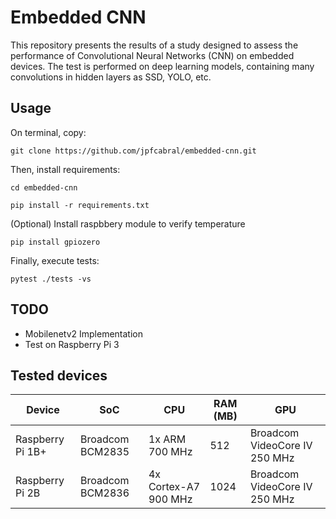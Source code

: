 # Embedded CNN

This repository presents the results of a study designed to assess the  performance of Convolutional Neural Networks (CNN) on embedded devices. The test is performed on deep learning models, containing many convolutions in  hidden layers as SSD, YOLO, etc.

## Usage

On terminal, copy:

`git clone https://github.com/jpfcabral/embedded-cnn.git `

Then, install requirements:

`cd embedded-cnn`


`pip install -r requirements.txt `

(Optional) Install raspbbery module to verify temperature

`pip install gpiozero`

Finally, execute tests:

`pytest ./tests -vs`

## TODO

- Mobilenetv2 Implementation
- Test on Raspberry Pi 3

## Tested devices

|Device          |SoC             |CPU                |RAM (MB)|GPU                          |
|----------------|----------------|-------------------|--------|-----------------------------|
|Raspberry Pi 1B+|Broadcom BCM2835|1x ARM 700 MHz     |512     |Broadcom VideoCore IV 250 MHz|
|Raspberry Pi 2B |Broadcom BCM2836|4x Cortex-A7 900 MHz|1024    |Broadcom VideoCore IV 250 MHz|
